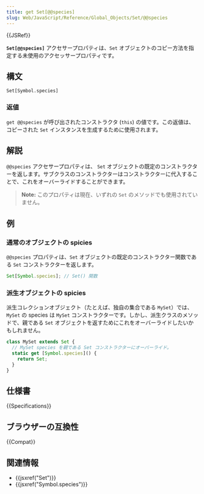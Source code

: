 ```yaml
---
title: get Set[@@species]
slug: Web/JavaScript/Reference/Global_Objects/Set/@@species
---
```


{{JSRef}}

**`Set[@@species]`** アクセサープロパティは、`Set` オブジェクトのコピー方法を指定する未使用のアクセッサープロパティです。

## 構文

```js-nolint
Set[Symbol.species]
```

### 返値

`get @@species` が呼び出されたコンストラクタ (`this`) の値です。この返値は、コピーされた `Set` インスタンスを生成するために使用されます。

## 解説

`@@species` アクセサープロパティは、 `Set` オブジェクトの既定のコンストラクターを返します。サブクラスのコンストラクターはコンストラクターに代入することで、これをオーバーライドすることができます。

> **Note:** このプロパティは現在、いずれの `Set` のメソッドでも使用されていません。

## 例

### 通常のオブジェクトの spicies

`@@species` プロパティは、`Set` オブジェクトの既定のコンストラクター関数である `Set` コンストラクターを返します。

```js
Set[Symbol.species]; // Set() 関数
```

### 派生オブジェクトの spicies

派生コレクションオブジェクト（たとえば、独自の集合である `MySet`）では、`MySet` の species は `MySet` コンストラクターです。しかし、派生クラスのメソッドで、親である `Set` オブジェクトを返すためにこれをオーバーライドしたいかもしれません。

```js
class MySet extends Set {
  // MySet species を親である Set コンストラクターにオーバーライド。
  static get [Symbol.species]() {
    return Set;
  }
}
```

## 仕様書

{{Specifications}}

## ブラウザーの互換性

{{Compat}}

## 関連情報

- {{jsxref("Set")}}
- {{jsxref("Symbol.species")}}
